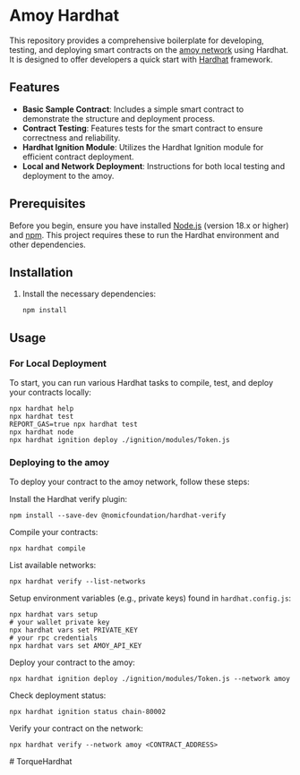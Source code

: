 # Amoy Hardhat

This repository provides a comprehensive boilerplate for developing, testing, and deploying smart contracts on the [amoy network](https://ipsprotocol.xyz/) using Hardhat. It is designed to offer developers a quick start with [Hardhat](https://hardhat.org/docs) framework.

## Features

- **Basic Sample Contract**: Includes a simple smart contract to demonstrate the structure and deployment process.
- **Contract Testing**: Features tests for the smart contract to ensure correctness and reliability.
- **Hardhat Ignition Module**: Utilizes the Hardhat Ignition module for efficient contract deployment.
- **Local and Network Deployment**: Instructions for both local testing and deployment to the amoy.

## Prerequisites

Before you begin, ensure you have installed [Node.js](https://nodejs.org/en/) (version 18.x or higher) and [npm](https://www.npmjs.com/). This project requires these to run the Hardhat environment and other dependencies.

## Installation

1. Install the necessary dependencies:

    ```shell
    npm install
    ```

## Usage

### For Local Deployment

To start, you can run various Hardhat tasks to compile, test, and deploy your contracts locally:

```shell
npx hardhat help
npx hardhat test
REPORT_GAS=true npx hardhat test
npx hardhat node
npx hardhat ignition deploy ./ignition/modules/Token.js
```

### Deploying to the amoy

To deploy your contract to the amoy network, follow these steps:

Install the Hardhat verify plugin:

```shell
npm install --save-dev @nomicfoundation/hardhat-verify
```
Compile your contracts:

```shell
npx hardhat compile
```
List available networks:

```shell
npx hardhat verify --list-networks
```

Setup environment variables (e.g., private keys) found in `hardhat.config.js`:
```shell
npx hardhat vars setup
# your wallet private key
npx hardhat vars set PRIVATE_KEY
# your rpc credentials
npx hardhat vars set AMOY_API_KEY
```

Deploy your contract to the amoy:

```shell
npx hardhat ignition deploy ./ignition/modules/Token.js --network amoy
```

Check deployment status:

```shell
npx hardhat ignition status chain-80002
```

Verify your contract on the network:

```shell
npx hardhat verify --network amoy <CONTRACT_ADDRESS>
```
#   T o r q u e H a r d h a t  
 